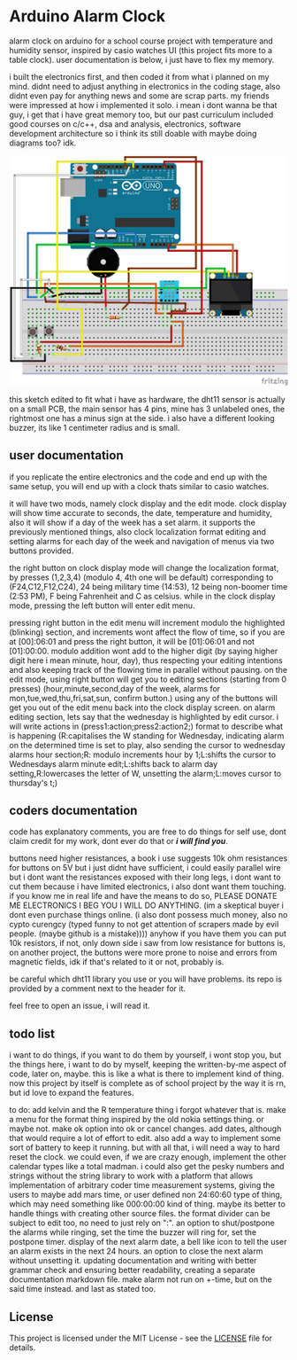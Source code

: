 # Arduino Alarm Clock
 alarm clock on arduino for a school course project with temperature and humidity sensor, inspired by casio watches UI (this project fits more to a table clock). user documentation is below, i just have to flex my memory. 
 
 i built the electronics first, and then coded it from what i planned on my mind. didnt need to adjust anything in electronics in the coding stage, also didnt even pay for anything news and some are scrap parts. my friends were impressed at how i implemented it solo. i mean i dont wanna be that guy, i get that i have great memory too, but our past curriculum included good courses on c/c++, dsa and analysis, electronics, software development architecture so i think its still doable with maybe doing diagrams too? idk. 
 
![[thesketch]](readmethings/fritzingsketchedited.png)

this sketch edited to fit what i have as hardware, the dht11 sensor is actually on a small PCB, the main sensor has 4 pins, mine has 3 unlabeled ones, the rightmost one has a minus sign at the side. i also have a different looking buzzer, its like 1 centimeter radius and is small.

## user documentation
 if you replicate the entire electronics and the code and end up with the same setup, you will end up with a clock thats similar to casio watches. 
 
 it will have two mods, namely clock display and the edit mode. clock display will show time accurate to seconds, the date, temperature and humidity, also it will show if a day of the week has a set alarm. it supports the previously mentioned things, also clock localization format editing and setting alarms for each day of the week and navigation of menus via two buttons provided. 
 
 the right button on clock display mode will change the localization format, by presses (1,2,3,4) (modulo 4, 4th one will be default) corresponding to (F24,C12,F12,C24), 24 being military time (14:53), 12 being non-boomer time (2:53 PM), F being Fahrenheit and C as celsius. while in the clock display mode, pressing the left button will enter edit menu. 
 
 pressing right button in the edit menu will increment modulo the highlighted (blinking) section, and increments wont affect the flow of time, so if you are at \[00\]:06:01 and press the right button, it will be \[01\]:06:01 and not \[01\]:00:00. modulo addition wont add to the higher digit (by saying higher digit here i mean minute, hour, day), thus respecting your editing intentions and also keeping track of the flowing time in parallel without pausing. on the edit mode, using right button will get you to editing sections (starting from 0 presses) (hour,minute,second,day of the week, alarms for mon,tue,wed,thu,fri,sat,sun, confirm button.) using any of the buttons will get you out of the edit menu back into the clock display screen. on alarm editing section, lets say that the wednesday is highlighted by edit cursor. i will write actions in (press1:action;press2:action2;) format to describe what is happening (R:capitalises the W standing for Wednesday, indicating alarm on the determined time is set to play, also sending the cursor to wednesday alarms hour section;R: modulo increments hour by 1;L:shifts the cursor to Wednesdays alarm minute edit;L:shifts back to alarm day setting,R:lowercases the letter of W, unsetting the alarm;L:moves cursor to thursday's t;)

## coders documentation
 code has explanatory comments, you are free to do things for self use, dont claim credit for my work, dont ever do that or ***i will find you***.

 buttons need higher resistances, a book i use suggests 10k ohm resistances for buttons on 5V but i just didnt have sufficient, i could easily parallel wire but i dont want the resistances exposed with their long legs, i dont want to cut them because i have limited electronics, i also dont want them touching. if you know me in real life and have the means to do so, PLEASE DONATE ME ELECTRONICS I BEG YOU I WILL DO ANYTHING. (im a skeptical buyer i dont even purchase things online. (i also dont possess much money, also no cypto curengcy (typed funny to not get attention of scrapers made by evil people. (maybe github is a mistake)))) anyhow if you have them you can put 10k resistors, if not, only down side i saw from low resistance for buttons is, on another project, the buttons were more prone to noise and errors from magnetic fields, idk if that's related to it or not, probably is.
 
 be careful which dht11 library you use or you will have problems. its repo is provided by a comment next to the header for it.

 feel free to open an issue, i will read it.

## todo list
 i want to do things, if you want to do them by yourself, i wont stop you, but the things here, i want to do by myself, keeping the written-by-me aspect of code, later on, maybe. this is like a what is there to implement kind of thing. now this project by itself is complete as of school project by the way it is rn, but id love to expand the features.

 to do: add kelvin and the R temperature thing i forgot whatever that is. make a menu for the format thing inspired by the old nokia settings thing. or maybe not. make ok option into ok or cancel changes. add dates, although that would require a lot of effort to edit. also add a way to implement some sort of battery to keep it running. but with all that, i will need a way to hard reset the clock. we could even, if we are crazy enough, implement the other calendar types like a total madman. i could also get the pesky numbers and strings without the string library to work with a platform that allows implementation of arbitrary coder time measurement systems, giving the users to maybe add mars time, or user defined non 24:60:60 type of thing, which may need something like 000:00:00 kind of thing. maybe its better to handle things with creating other source files. the format divider can be subject to edit too, no need to just rely on ":". an option to shut/postpone the alarms while ringing, set the time the buzzer will ring for, set the postpone timer. display of the next alarm date, a bell like icon to tell the user an alarm exists in the next 24 hours. an option to close the next alarm without unsetting it. updating documentation and writing with better grammar check and ensuring better readability, creating a separate documentation markdown file. make alarm not run on +-time, but on the said time instead. and last as stated too.

## License
 This project is licensed under the MIT License - see the [LICENSE](LICENSE) file for details.
 
